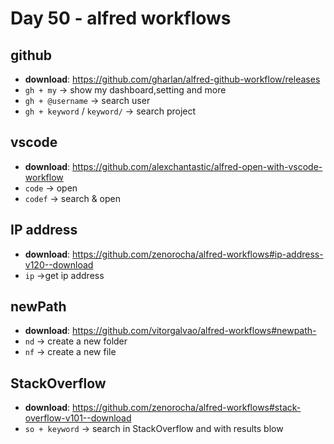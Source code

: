 <!--
 * @Author: Ada J
 * @Date: 2022-07-29 20:57:00
 * @LastEditTime: 2022-08-01 21:42:49
 * @Description: 
-->
# Day 50 - alfred workflows

## github

* **download**: https://github.com/gharlan/alfred-github-workflow/releases
* `gh + my` -> show my dashboard,setting and more
* `gh + @username` -> search user
* `gh + keyword` / `keyword/` -> search project

## vscode
* **download**: https://github.com/alexchantastic/alfred-open-with-vscode-workflow
* `code` -> open
* `codef` -> search & open

## IP address
* **download**: https://github.com/zenorocha/alfred-workflows#ip-address-v120--download
* `ip` ->get ip address

## newPath
* **download**: https://github.com/vitorgalvao/alfred-workflows#newpath-
* `nd` -> create a new folder
* `nf` -> create a new file

## StackOverflow
* **download**: https://github.com/zenorocha/alfred-workflows#stack-overflow-v101--download
* `so + keyword` -> search in StackOverflow and with results blow
